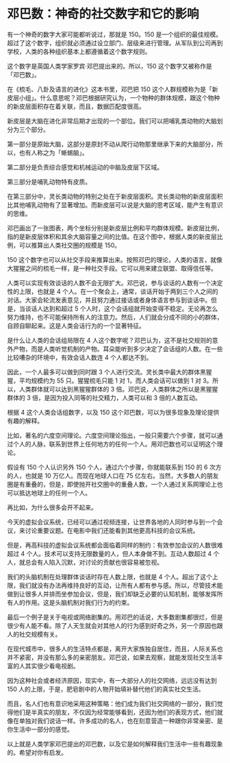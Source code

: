 # 邓巴数：神奇的社交数字和它的影响

有一个神奇的数字大家可能都听说过，那就是 150。150 是一个组织的最佳规模。超过了这个数字，组织就必须通过设立部门、层级来进行管理。从军队到公司再到学校，人类的各种组织基本上都遵循着这个数字规则。

这个数字是英国人类学家罗宾·邓巴提出来的。所以，150 这个数字又被称作是「邓巴数」。

在《梳毛、八卦及语言的进化》这本书里，邓巴把 150 这个人群规模称为是「新皮层小组」。什么意思呢？邓巴根据研究认为，一个物种的群体规模，跟这个物种的新皮层面积存在着关联，而且，数据匹配度很高。

新皮层是大脑在进化非常后期才出现的一个部位。我们可以把哺乳类动物的大脑划分为三个部分。

第一部分是原始大脑，这部分是原封不动从爬行动物那里继承下来的大脑部分，所以，也有人称之为「蜥蜴脑」。

第二部分是负责综合感觉和机械运动的中脑及皮层下区域。

第三部分是哺乳动物特有皮质。

在第三部分中，灵长类动物的特别之处在于新皮层面积。灵长类动物的新皮层面积比其他哺乳动物有了显著增加。而新皮层可以说是大脑的思考区域，能产生有意识的思维。

邓巴画出了一张图表，两个坐标分别是新皮层比例和平均群体规模。新皮层比例，指的是新皮层体积和其余大脑容量之间的比值。在这个图中，根据人类的新皮层比例，可以推算出人类社交圈的规模是 150。

150 这个数字也可以从社交手段来推算出来。按照邓巴的理论，人类的语言，就像大猩猩之间的梳毛一样，是一种社交手段。它可以用来建立联盟、取得信任等。

人类可以实现有效谈话的人数不会无限扩大。邓巴说，参与谈话的人数有一个决定性的上限，也就是 4 个人。在一个聚会上，通常，谈话开始于两到三个人之间的对话。大家会轮流发表意见，并且努力通过接话或者身体语言参与到谈话中。但是，当谈话人达到和超过 5 个人时，这个会话组就开始变得不稳定。无论再怎么努力维持，也不可能保持所有人的注意力。然后，人们就会分成不同的小的群体，自顾自聊起来。这是人类会话行为的一个显著特征。

是什么让人类的会话组局限在 4 人这个数字呢？邓巴认为，这不是社交规则的意外产物，而是人类听觉机制的产物。耳朵能听到多少决定了会话组的人数。在一些比较嘈杂的环境中，有效会话人数连 4 个人都达不到。

因此，一个人最多可以做到同时跟 3 个人进行交流。灵长类中最大的群体黑猩猩，平均规模约为 55 只。猩猩梳毛只能 1 对 1，而人类会话可以做到 1 对 3。所以，人类群体就可以达到黑猩猩群体的 3 倍。邓巴说，人类群体之所以是黑猩猩群体的 3 倍，是因为投入同等的社交精力，人类可以和 3 倍的人数互动。

根据 4 这个人类会话组数字，以及 150 这个邓巴数，可以为很多现象及理论提供有趣的解释。

比如，著名的六度空间理论。六度空间理论指出，一般只需要六个步骤，就可以通过个人的人脉，联系到世界上任何地方的任何一个人。用邓巴数也可以证明这个理论。

假设有 150 个人认识另外 150 个人，通过六个步骤，你就能联系到 150 的 6 次方的人，也就是 10 万亿人。而现在地球人口在 75 亿左右。当然，大多数人的朋友圈是有重叠的，但是，即使抛开社交圈中的重叠人数，一个人通过关系网理论上也可以抵达地球上的任何一个人。

再比如，为什么很多会开不起来。

今天的虚拟会议系统，已经可以通过视频连接，让世界各地的人同时参与到一个会议，来讨论重要议题。在电影中我们还能看到其他更高科技的会议系统。

但是，再高科技的虚拟会议系统都会面临着同样的制约：有效参加会议的人数很难超过 4 个人。技术可以支持无限数量的人，但人本身做不到。互动人数超过 4 个人，就总会有人陷入沉默，对讨论的贡献也很容易被忽视。

我们的头脑机制在处理群体谈话时存在人数上限，也就是 4 个人。超出了这个上限，我们就没有办法再维持良好的互动，让所有人都有参与感。所以，尽管技术能做到让很多人并排而坐参加会议，但是，我们却缺乏必要的认知机制，能够发挥所有人的作用。这是头脑机制对我们行为的约束。

最后一个例子是关于电视或网络剧集的。用邓巴的话说，大多数剧集都很烂，但是很少有人能不看。除了人天生就会对其他人的行为感到好奇之外，另一个原因也跟人的社交规模有关。

在现代城市中，很多人的生活特点都是，离开大家族独自居住，而且，人际关系也并不紧密，并没有那么多的亲密朋友。邓巴说，如果去观察，就能发现社交生活丰富的人其实很少看电视剧。

因为这种社会或者经济原因，现实中，有一大部分人的社交网络，远远没有达到 150 人的上限，于是，肥皂剧中的人物开始填补替代他们的真实社交生活。

而且，名人们也有意识地采用这种策略：他们成为我们社交网络的一部分，我们觉得他们是半真实的朋友，不仅因为经常能够看到，还因为他们的表现方式，他们就像在单独对我们说话一样。许多成功的名人，也在刻意营造一种跟你非常亲密、是你生活中一部分的感觉。

以上就是人类学家邓巴提出的邓巴数，以及它是如何解释我们生活中一些有趣现象的。希望对你有启发。
